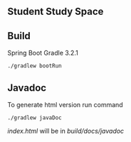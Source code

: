 ## Student Study Space

## Build

Spring Boot
Gradle 3.2.1

```
./gradlew bootRun
```

## Javadoc

To generate html version run command

```
./gradlew javaDoc
```

*index.html* will be in *build/docs/javadoc*
